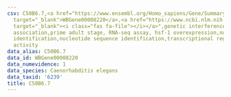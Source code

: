 ```yaml
---
csv: C50B6.7,<a href="https://www.ensembl.org/Homo_sapiens/Gene/Summary?db=core;g=WBGene00008220"
  target="_blank">WBGene00008220</a>,<a href="https://www.ncbi.nlm.nih.gov/pubmed/30894454"
  target="_blank"><i class="fas fa-file"></i></a>",genetic interference,functional
  association,prime adult stage, RNA-seq assay, hsf-1 overexpression,nucleotide sequence
  identification,nucleotide sequence identification,transcriptional regulation,up-regulates
  activity
data_alias: C50B6.7
data_id: WBGene00008220
data_numevidence: 1
data_species: Caenorhabditis elegans
data_taxid: '6239'
title: C50B6.7
---
```

